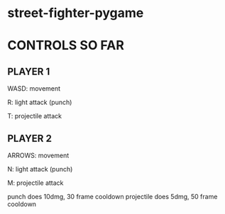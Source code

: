 # street-fighter-pygame

# CONTROLS SO FAR

## PLAYER 1

WASD: movement

R: light attack (punch)

T: projectile attack

## PLAYER 2

ARROWS: movement

N: light attack (punch)

M: projectile attack

punch does 10dmg, 30 frame cooldown
projectile does 5dmg, 50 frame cooldown
